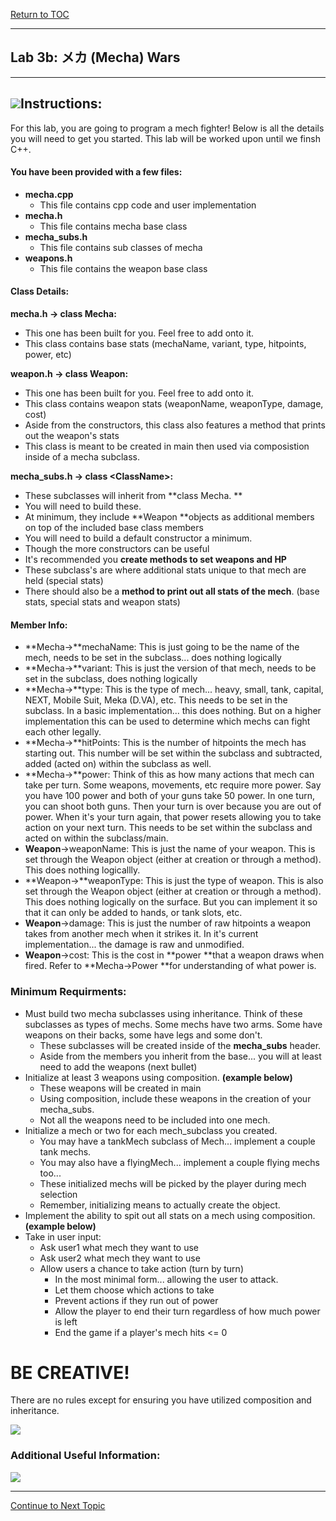 <a href="https://github.com/CyberTrainingUSAF/10-Archive/blob/master/IQT-CPP_Programming/00-Table-of-Contents.md" > Return to TOC </a>

---

## Lab 3b: メカ \(Mecha\) Wars

---

## ![](/IQT-CPP_Programming/assets/rgvx0Me.jpg)Instructions:

For this lab, you are going to program a mech fighter! Below is all the details you will need to get you started. This lab will be worked upon until we finsh C++.

#### You have been provided with a few files:

* **mecha.cpp**
  * This file contains cpp code and user implementation
* **mecha.h**
  * This file contains mecha base class
* **mecha\_subs.h**
  * This file contains sub classes of mecha
* **weapons.h**
  * This file contains the weapon base class

#### Class Details:

**mecha.h -&gt; class Mecha:**

* This one has been built for you. Feel free to add onto it. 
* This class contains base stats \(mechaName, variant, type, hitpoints, power, etc\)

**weapon.h -&gt; class Weapon:**

* This one has been built for you. Feel free to add onto it.
* This class contains weapon stats \(weaponName, weaponType, damage, cost\)
* Aside from the constructors, this class also features a method that prints out the weapon's stats
* This class is meant to be created in main then used via composistion inside of a mecha subclass.

**mecha\_subs.h -&gt; class &lt;ClassName&gt;:**

* These subclasses will inherit from **class Mecha. **
* You will need to build these.
* At minimum, they include **Weapon **objects as additional members on top of the included base class members
* You will need to build a default constructor a minimum. 
* Though the more constructors can be useful 
* It's recommended you **create methods to set weapons and HP**
* These subclass's are where additional stats unique to that mech are held \(special stats\)
* There should also be a **method to print out all stats of the mech**. \(base stats, special stats and weapon stats\)

#### Member Info:

* **Mecha-&gt;**mechaName: This is just going to be the name of the mech, needs to be set in the subclass... does nothing logically
* **Mecha-&gt;**variant: This is just the version of that mech, needs to be set in the subclass, does nothing logically
* **Mecha-&gt;**type: This is the type of mech... heavy, small, tank, capital, NEXT, Mobile Suit, Meka \(D.VA\), etc. This needs to be set in the subclass. In a basic implementation... this does nothing. But on a higher implementation this can be used to determine which mechs can fight each other legally. 
* **Mecha-&gt;**hitPoints: This is the number of hitpoints the mech has starting out. This number will be set within the subclass and subtracted, added \(acted on\) within the subclass as well. 
* **Mecha-&gt;**power: Think of this as how many actions that mech can take per turn. Some weapons, movements, etc require more power. Say you have 100 power and both of your guns take 50 power. In one turn, you can shoot both guns. Then your turn is over because you are out of power. When it's your turn again, that power resets allowing you to take action on your next turn. This needs to be set within the subclass and acted on within the subclass/main.
* **Weapon**-&gt;weaponName: This is just the name of your weapon. This is set through the Weapon object \(either at creation or through a method\). This does nothing logicallly.
* **Weapon-&gt;**weaponType: This is just the type of weapon. This is also set through the Weapon object \(either at creation or through a method\). This does nothing logically on the surface. But you can implement it so that it can only be added to hands, or tank slots, etc. 
* **Weapon**-&gt;damage: This is just the number of raw hitpoints a weapon takes from another mech when it strikes it. In it's current implementation... the damage is raw and unmodified. 
* **Weapon**-&gt;cost: This is the cost in **power **that a weapon draws when fired. Refer to **Mecha-&gt;Power **for understanding of what power is.  

### Minimum Requirments:

* Must build two mecha subclasses using inheritance. Think of these subclasses as types of mechs. Some mechs have two arms. Some have weapons on their backs, some have legs and some don't. 
  * These subclasses will be created inside of the **mecha\_subs** header.
  * Aside from the members you inherit from the base... you will at least need to add the weapons \(next bullet\)
* Initialize at least 3 weapons using composition. **\(example below\)**
  * These weapons will be created in main
  * Using composition, include these weapons in the creation of your mecha\_subs. 
  * Not all the weapons need to be included into one mech. 
* Initialize a mech or two for each mech\_subclass you created. 
  * You may have a tankMech subclass of Mech... implement a couple tank mechs.
  * You may also have a flyingMech... implement a couple flying mechs too...
  * These initialized mechs will be picked by the player during mech selection
  * Remember, initializing means to actually create the object. 
* Implement the ability to spit out all stats on a mech using composition. **\(example below\)**
* Take in user input:
  * Ask user1 what mech they want to use
  * Ask user2 what mech they want to use
  * Allow users a chance to take action \(turn by turn\)
    * In the most minimal form... allowing the user to attack.
    * Let them choose which actions to take
    * Prevent actions if they run out of power
    * Allow the player to end their turn regardless of how much power is left
    * End the game if a player's mech hits &lt;= 0

# BE CREATIVE!

There are no rules except for ensuring you have utilized composition and inheritance.

![](/IQT-CPP_Programming/assets/DVa-known-pose.jpg)

### Additional Useful Information:

![](/IQT-CPP_Programming/assets/objectModell.png)

---

<a href="https://github.com/CyberTrainingUSAF/10-Archive/blob/master/IQT-CPP_Programming/ch04_Overloading_Templates/README.md" > Continue to Next Topic </a>
